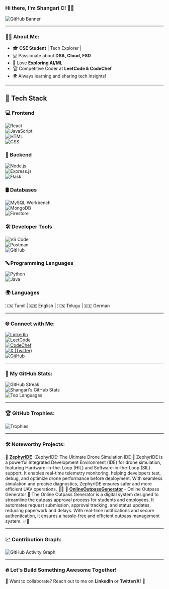 ### Hi there, I'm **Shangari C**! 👋🚀

![GitHub Banner](https://readme-typing-svg.herokuapp.com?size=25&color=F7B42C&center=true&vCenter=true&width=600&height=40&lines=Welcome+to+my+GitHub!;CSE+Student+%7C+Tech+Enthusiast+%7C+Problem+Solver;Passionate+about+Coding+and+Innovation!;Exploring+DSA%2C+Cloud%2C+and+App+Development!)

---

### **🙋‍♀️ About Me:**  
- 🎓 **CSE Student** | Tech Explorer  |
- 💻 Passionate about **DSA, Cloud, FSD**  
- 🚀 Love **Exploring AI/ML**  
- 🏆 Competitive Coder at **LeetCode & CodeChef**  
- 🌍 Always learning and sharing tech insights!  

---
## 🔧 Tech Stack  

### 💻 Frontend  
![React](https://img.shields.io/badge/React-20232A?style=for-the-badge&logo=react&logoColor=61DAFB)  
![JavaScript](https://img.shields.io/badge/JavaScript-F7DF1E?style=for-the-badge&logo=javascript&logoColor=black)  
![HTML](https://img.shields.io/badge/HTML-E34F26?style=for-the-badge&logo=html5&logoColor=white)  
![CSS](https://img.shields.io/badge/CSS-1572B6?style=for-the-badge&logo=css3&logoColor=white)  

### 🚀 Backend  
![Node.js](https://img.shields.io/badge/Node.js-339933?style=for-the-badge&logo=nodedotjs&logoColor=white)  
![Express.js](https://img.shields.io/badge/Express.js-000000?style=for-the-badge&logo=express&logoColor=white)  
![Flask](https://img.shields.io/badge/Flask-000000?style=for-the-badge&logo=flask&logoColor=white)  

### 🛢️ Databases  
![MySQL Workbench](https://img.shields.io/badge/MySQL_Workbench-4479A1?style=for-the-badge&logo=mysql&logoColor=white)  
![MongoDB](https://img.shields.io/badge/MongoDB-47A248?style=for-the-badge&logo=mongodb&logoColor=white)  
![Firestore](https://img.shields.io/badge/Firestore-FFCA28?style=for-the-badge&logo=firebase&logoColor=black)  

### 🛠️ Developer Tools  
![VS Code](https://img.shields.io/badge/VS%20Code-007ACC?style=for-the-badge&logo=visual-studio-code&logoColor=white)  
![Postman](https://img.shields.io/badge/Postman-FF6C37?style=for-the-badge&logo=postman&logoColor=white)  
![GitHub](https://img.shields.io/badge/GitHub-181717?style=for-the-badge&logo=github&logoColor=white)  

### 🔤 Programming Languages  
![Python](https://img.shields.io/badge/Python-3776AB?style=for-the-badge&logo=python&logoColor=white)  
![Java](https://img.shields.io/badge/Java-007396?style=for-the-badge&logo=java&logoColor=white)  

### 🌍 Languages  
🇮🇳 Tamil | 🇬🇧 English | 🇮🇳 Telugu | 🇩🇪 German  

---



### **🌐 Connect with Me:**  
[![LinkedIn](https://img.shields.io/badge/LinkedIn-0077B5?style=for-the-badge&logo=LinkedIn&logoColor=white)](https://www.linkedin.com/in/shangari-chandramohan-55a3a5257/)  
[![LeetCode](https://img.shields.io/badge/LeetCode-FFA116?style=for-the-badge&logo=LeetCode&logoColor=black)](https://leetcode.com/u/Shangari/)  
[![CodeChef](https://img.shields.io/badge/CodeChef-5B4638?style=for-the-badge&logo=CodeChef&logoColor=white)](https://www.codechef.com/users/shangari)  
[![X (Twitter)](https://img.shields.io/badge/X-000000?style=for-the-badge&logo=X&logoColor=white)](https://x.com/shangari00X)  
[![GitHub](https://img.shields.io/badge/GitHub-181717?style=for-the-badge&logo=GitHub&logoColor=white)](https://github.com/shangaric)  
 
---

### **🚀 My GitHub Stats:**  
![GitHub Streak](https://github-readme-streak-stats.herokuapp.com/?user=shangaric&theme=radical&hide_border=true)  
![Shangari's GitHub Stats](https://github-readme-stats.vercel.app/api?username=shangaric&show_icons=true&theme=radical&hide_border=true)  
![Top Languages](https://github-readme-stats.vercel.app/api/top-langs/?username=shangaric&layout=compact&theme=radical&hide_border=true)  

---

### **🏆 GitHub Trophies:**  
![Trophies](https://github-profile-trophy.vercel.app/?username=shangaric&theme=radical&no-frame=true&column=4)  

---

### **🛠️ Noteworthy Projects:**  
🚀 **[ZephyrIDE](https://github.com/shangaric/ZephyrIDE)** -ZephyrIDE: The Ultimate Drone Simulation IDE 🚀
ZephyrIDE is a powerful Integrated Development Environment (IDE) for drone simulation, featuring Hardware-in-the-Loop (HIL) and Software-in-the-Loop (SIL) support. It enables real-time telemetry monitoring, helping developers test, debug, and optimize drone performance before deployment. With seamless simulation and precise diagnostics, ZephyrIDE ensures safer and more efficient UAV operations. 🚁✨ 
🔧 **[OnlineOutpassGenerator](https://github.com/shangaric/OnlineOutpassGenerator)** - Online Outpass Generator 🚀
The Online Outpass Generator is a digital system designed to streamline the outpass approval process for students and employees. It automates request submission, approval tracking, and status updates, reducing paperwork and delays. With real-time notifications and secure authentication, it ensures a hassle-free and efficient outpass management system. ✅🔐

---

### **📈 Contribution Graph:**  
![GitHub Activity Graph](https://github-readme-activity-graph.cyclic.app/graph?username=shangaric&theme=radical)  

---

### **🔥 Let's Build Something Awesome Together!**  
💌 Want to collaborate? Reach out to me on **LinkedIn** or **Twitter/X**! 🚀
